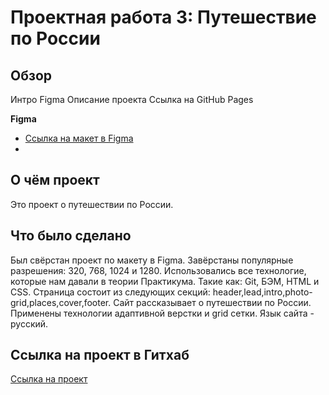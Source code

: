 # Проектная работа 3: Путешествие по России

## Обзор
Интро
Figma
Описание проекта
Ссылка на GitHub Pages

**Figma**

* [Ссылка на макет в Figma](https://www.figma.com/file/5S2WSbEFL6awjVWJ0NWL8Q/Sprint-3_-Russia-_-desktop-mobile?node-id=28503%3A0)
* 
## О чём проект
Это проект о путешествии по России.

## Что было сделано
Был свёрстан проект по макету в Figma. Завёрстаны популярные разрешения: 320, 768, 1024 и 1280.
Использовались все технологие, которые нам давали в теории Практикума. Такие как: Git, БЭМ, HTML и CSS.
Страница состоит из следующих секций: header,lead,intro,photo-grid,places,cover,footer.
Сайт рассказывает о путешествии по России.
Применены технологии адаптивной верстки и grid сетки.
Язык сайта - русский.

## Ссылка на проект в Гитхаб
[Ссылка на проект](https://danila-sukh.github.io/russian-travel/)
